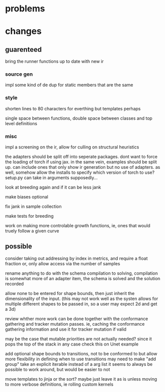 # problems

# changes

## guarenteed

bring the runner functions up to date with new ir

### source gen

impl some kind of de dup for static members that are the same

### style

shorten lines to 80 characters for everthing but templates perhaps

single space between functions, double space between classes and top level definitions

### misc

impl a screening on the ir, allow for culling on structural heuristics

the adapters should be split off into seperate packages. dont want to force the loading of torch if using jax.
in the same vein, examples should be split up. can include ones that only show ir generation but no use of adapters.
as well, somehow allow the installs to specify which version of torch to use? setup.py can take in arguments supposedly...

look at breeding again and if it can be less jank

make biases optional

fix jank in sample collection

make tests for breeding

work on making more controlable growth functions, ie, ones that would truely follow a given curve

## possible

consider taking out addressing by index in metrics, and require a float fraction
or, only allow access via the number of samples

rename anything to do with the schema compilation to solving, compilation is somewhat more of an adapter item, the schema is solved and the solution recorded  

allow none to be entered for shape bounds, then just inherit the dimensionality of the input.
(this may not work well as the systen allows for multiple different shapes to be passed in, so a user may expect 2d and get a 3d)

review whther more work can be done together with the conformance gathering and tracker mutation passes.
ie, caching the conformance gathering information and use it for tracker mutation if valid

may be the case that mutable priorities are not actually needed? since it pops the top of the stack in any case
check this on Unet example

add optional shape bounds to transitions, not to be conformed to but allow more flexibility in defining when to use transitions
may need to make "add group" take an explicit iterable instead of a arg list
it seems to always be possible to work around, but would be easier to not

move templates to jinja or the sort?
maybe just leave it as is unless moving to more verbose definitions, ie rolling custom kernels
